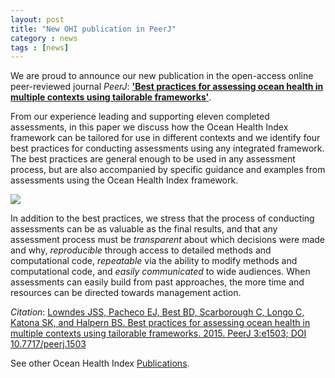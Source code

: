 ```yaml
---
layout: post
title: "New OHI publication in PeerJ"
category : news
tags : [news]
---
```


We are proud to announce our new publication in the open-access online peer-reviewed journal *PeerJ*: [**'Best practices for assessing ocean health in multiple contexts using tailorable frameworks'**](https://peerj.com/articles/1503/).  

From our experience leading and supporting eleven completed assessments, in this paper we discuss how the Ocean Health Index framework can be tailored for use in different contexts and we identify four best practices for conducting assessments using any integrated framework. The best practices are general enough to be used in any assessment process, but are also accompanied by specific guidance and examples from assessments using the Ocean Health Index framework.

![](https://docs.google.com/drawings/d/1dUFAOVa2JfbKHyaq98yDYdtcDuEPyr10uNB_auz_Pdc/pub?w=768&h=480)

In addition to the best practices, we stress that the process of conducting assessments can be as valuable as the final results, and that any assessment process must be *transparent* about which decisions were made and why, *reproducible* through access to detailed methods and computational code, *repeatable* via the ability to modify methods and computational code, and *easily communicated* to wide audiences. When assessments can easily build from past approaches, the more time and resources can be directed towards management action.

*Citation*: [Lowndes JSS, Pacheco EJ, Best BD, Scarborough C, Longo C, Katona SK, and Halpern BS. Best practices for assessing ocean health in multiple contexts using tailorable frameworks. 2015. PeerJ 3:e1503; DOI 10.7717/peerj.1503](https://peerj.com/articles/1503/)

See other Ocean Health Index [Publications](/resources/publications/index.md). 